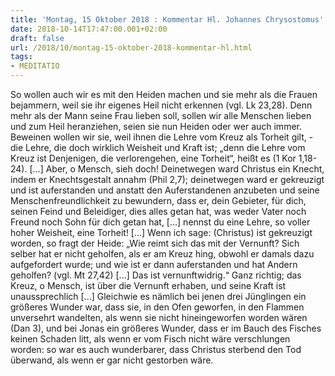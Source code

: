 ```yaml
---
title: 'Montag, 15 Oktober 2018 : Kommentar Hl. Johannes Chrysostomus'
date: 2018-10-14T17:47:00.001+02:00
draft: false
url: /2018/10/montag-15-oktober-2018-kommentar-hl.html
tags: 
- MEDITATIO
---
```


So wollen auch wir es mit den Heiden machen und sie mehr als die Frauen bejammern, weil sie ihr eigenes Heil nicht erkennen (vgl. Lk 23,28). Denn mehr als der Mann seine Frau lieben soll, sollen wir alle Menschen lieben und zum Heil heranziehen, seien sie nun Heiden oder wer auch immer. Beweinen wollen wir sie, weil ihnen die Lehre vom Kreuz als Torheit gilt, - die Lehre, die doch wirklich Weisheit und Kraft ist; „denn die Lehre vom Kreuz ist Denjenigen, die verlorengehen, eine Torheit“, heißt es (1 Kor 1,18-24). \[...\] Aber, o Mensch, sieh doch! Deinetwegen ward Christus ein Knecht, indem er Knechtsgestalt annahm (Phil 2,7); deinetwegen ward er gekreuzigt und ist auferstanden und anstatt den Auferstandenen anzubeten und seine Menschenfreundlichkeit zu bewundern, dass er, dein Gebieter, für dich, seinen Feind und Beleidiger, dies alles getan hat, was weder Vater noch Freund noch Sohn für dich getan hat, \[...\] nennst du eine Lehre, so voller hoher Weisheit, eine Torheit! \[...\] Wenn ich sage: (Christus) ist gekreuzigt worden, so fragt der Heide: „Wie reimt sich das mit der Vernunft? Sich selber hat er nicht geholfen, als er am Kreuz hing, obwohl er damals dazu aufgefordert wurde; und wie ist er dann auferstanden und hat Andern geholfen? (vgl. Mt 27,42) \[...\] Das ist vernunftwidrig.“ Ganz richtig; das Kreuz, o Mensch, ist über die Vernunft erhaben, und seine Kraft ist unaussprechlich \[...\] Gleichwie es nämlich bei jenen drei Jünglingen ein größeres Wunder war, dass sie, in den Ofen geworfen, in den Flammen unversehrt wandelten, als wenn sie nicht hineingeworfen worden wären (Dan 3), und bei Jonas ein größeres Wunder, dass er im Bauch des Fisches keinen Schaden litt, als wenn er vom Fisch nicht wäre verschlungen worden: so war es auch wunderbarer, dass Christus sterbend den Tod überwand, als wenn er gar nicht gestorben wäre.